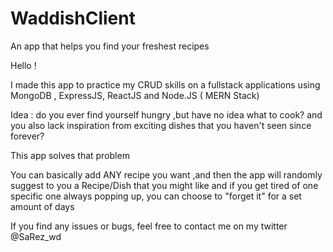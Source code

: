 # WaddishClient
An app that helps you find your freshest recipes 



Hello ! 

I made this app to practice my CRUD skills on a fullstack applications using MongoDB , ExpressJS, ReactJS and Node.JS ( MERN Stack)

Idea :
do you ever find yourself hungry ,but have no idea what to cook? and you also lack inspiration from exciting dishes that you haven't seen since forever?

This app solves that problem

You can basically add ANY recipe you want
,and then the app will randomly suggest to you a Recipe/Dish that you might like 
and if you get tired of one specific one always popping up, you can choose to "forget it" for a set amount of days 




If you find any issues or bugs, feel free to contact me on my twitter @SaRez_wd